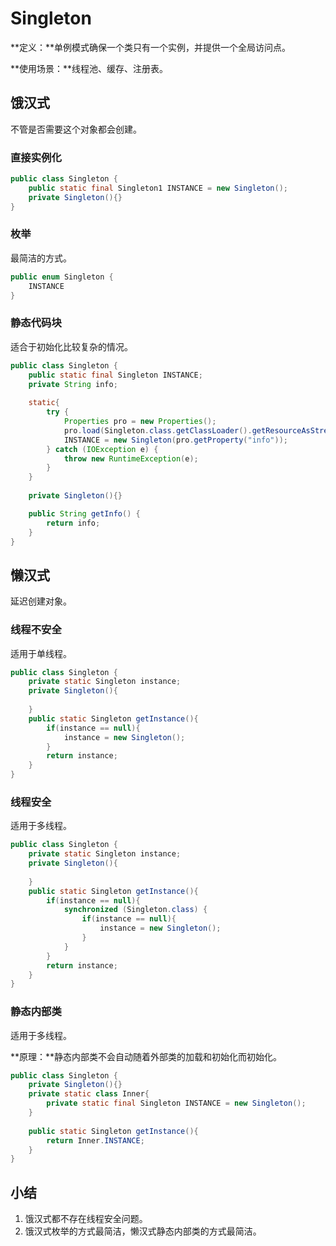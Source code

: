 # Singleton

**定义：**单例模式确保一个类只有一个实例，并提供一个全局访问点。

**使用场景：**线程池、缓存、注册表。

## 饿汉式

不管是否需要这个对象都会创建。

### 直接实例化

```java
public class Singleton {
	public static final Singleton1 INSTANCE = new Singleton();
	private Singleton(){}
}
```

### 枚举

最简洁的方式。

```java
public enum Singleton {
	INSTANCE
}
```

### 静态代码块

适合于初始化比较复杂的情况。

```java
public class Singleton {
	public static final Singleton INSTANCE;
	private String info;
	
	static{
		try {
			Properties pro = new Properties();
			pro.load(Singleton.class.getClassLoader().getResourceAsStream("single.properties"));
			INSTANCE = new Singleton(pro.getProperty("info"));
		} catch (IOException e) {
			throw new RuntimeException(e);
		}
	}
	
	private Singleton(){}

	public String getInfo() {
		return info;
	}
}
```

## 懒汉式

延迟创建对象。

### 线程不安全

适用于单线程。

```java
public class Singleton {
	private static Singleton instance;
	private Singleton(){
		
	}
	public static Singleton getInstance(){
		if(instance == null){
			instance = new Singleton();
		}
		return instance;
	}
}
```

### 线程安全

适用于多线程。

```java
public class Singleton {
	private static Singleton instance;
	private Singleton(){
		
	}
	public static Singleton getInstance(){
		if(instance == null){
			synchronized (Singleton.class) {
				if(instance == null){
				    instance = new Singleton();
				}
			}
		}
		return instance;
	}
}
```

### 静态内部类

适用于多线程。

**原理：**静态内部类不会自动随着外部类的加载和初始化而初始化。

```java
public class Singleton {
	private Singleton(){}
	private static class Inner{
		private static final Singleton INSTANCE = new Singleton();
	}
	
	public static Singleton getInstance(){
		return Inner.INSTANCE;
	}
}
```

## 小结

1. 饿汉式都不存在线程安全问题。
2. 饿汉式枚举的方式最简洁，懒汉式静态内部类的方式最简洁。

